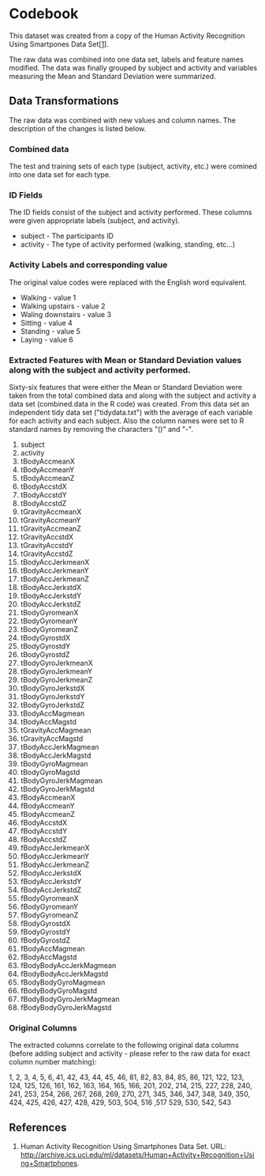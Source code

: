 # Codebook
This dataset was created from a copy of the Human Activity Recognition Using Smartpones Data Set[[1](#raw-data)]. 

The raw data was combined into one data set, labels and feature names modified. The data was finally grouped by subject and activity and variables measuring the Mean and Standard Deviation were summarized. 


## Data Transformations
The raw data was combined with new values and column names. The description of the changes is listed below. 

### Combined data
The test and training sets of each type (subject, activity, etc.) were comined into one data set for each type.

### ID Fields
The ID fields consist of the subject and activity performed. These columns were given appropriate labels (subject, and activity). 

* subject - The participants ID
* activity - The type of activity performed (walking, standing, etc...)

### Activity Labels and corresponding value
The original value codes were replaced with the English word equivalent.

* Walking - value 1
* Walking upstairs - value 2
* Waling downstairs - value 3
* Sitting - value 4
* Standing - value 5
* Laying - value 6


### Extracted Features with Mean or Standard Deviation values along with the subject and activity performed.
Sixty-six features that were either the Mean or Standard Deviation were taken from the total combined data and along with the subject and activity a data set (combined.data in the R code) was created. From this data set an independent tidy data set ("tidydata.txt") with the average of each variable for each activity and each subject. Also the column names were set to R standard names by removing the characters "()" and "-".

1. subject
2. activity
3. tBodyAccmeanX
4. tBodyAccmeanY
5. tBodyAccmeanZ
6. tBodyAccstdX
7. tBodyAccstdY
8. tBodyAccstdZ
9. tGravityAccmeanX
10. tGravityAccmeanY
11. tGravityAccmeanZ
12. tGravityAccstdX
13. tGravityAccstdY
14. tGravityAccstdZ
15. tBodyAccJerkmeanX
16. tBodyAccJerkmeanY
17. tBodyAccJerkmeanZ
18. tBodyAccJerkstdX
19. tBodyAccJerkstdY
20. tBodyAccJerkstdZ
21. tBodyGyromeanX
22. tBodyGyromeanY
23. tBodyGyromeanZ
24. tBodyGyrostdX
25. tBodyGyrostdY
26. tBodyGyrostdZ
27. tBodyGyroJerkmeanX
28. tBodyGyroJerkmeanY
29. tBodyGyroJerkmeanZ
30. tBodyGyroJerkstdX
31. tBodyGyroJerkstdY
32. tBodyGyroJerkstdZ
33. tBodyAccMagmean
34. tBodyAccMagstd
35. tGravityAccMagmean
36. tGravityAccMagstd
37. tBodyAccJerkMagmean
38. tBodyAccJerkMagstd
39. tBodyGyroMagmean
40. tBodyGyroMagstd
41. tBodyGyroJerkMagmean
42. tBodyGyroJerkMagstd
43. fBodyAccmeanX
44. fBodyAccmeanY
45. fBodyAccmeanZ
46. fBodyAccstdX
47. fBodyAccstdY
48. fBodyAccstdZ
49. fBodyAccJerkmeanX
50. fBodyAccJerkmeanY
51. fBodyAccJerkmeanZ
52. fBodyAccJerkstdX
53. fBodyAccJerkstdY
54. fBodyAccJerkstdZ
55. fBodyGyromeanX
56. fBodyGyromeanY
57. fBodyGyromeanZ
58. fBodyGyrostdX
59. fBodyGyrostdY
60. fBodyGyrostdZ
61. fBodyAccMagmean
62. fBodyAccMagstd
63. fBodyBodyAccJerkMagmean
64. fBodyBodyAccJerkMagstd
65. fBodyBodyGyroMagmean
66. fBodyBodyGyroMagstd
67. fBodyBodyGyroJerkMagmean
68. fBodyBodyGyroJerkMagstd


### Original Columns 

The extracted columns correlate to the following original data columns (before adding subject and activity - please refer to the raw data for exact column number matching):

1, 2, 3, 4, 5, 6, 41, 42, 43, 44, 45, 46, 81, 82, 83, 84, 85, 86, 121, 122, 123, 124, 125, 126, 161, 162, 163, 164, 165, 166, 201, 202, 214, 215, 227, 228, 240, 241, 253, 254, 266, 267, 268, 269, 270, 271, 345, 346, 347,  348, 349, 350, 424, 
425, 426, 427, 428, 429, 503, 504, 516 ,517 529, 530, 542, 543


References
----------
1.  <a name="raw-data"/>Human Activity Recognition Using Smartphones Data Set.
    URL: <http://archive.ics.uci.edu/ml/datasets/Human+Activity+Recognition+Using+Smartphones>.
